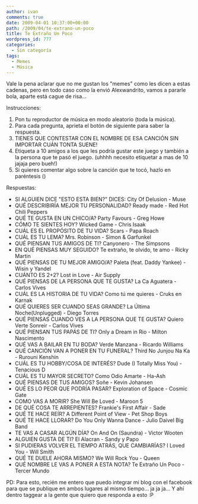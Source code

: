 ```yaml
---
author: ivan
comments: true
date: 2009-04-01 10:37:00+00:00
path: /2009/04/te-extrano-un-poco
title: Te Extraño Un Poco
wordpress_id: 777
categories:
  - Sin categoría
tags:
  - Memes
  - Música
---
```


Vale la pena aclarar que no me gustan los "memes" como les dicen a estas cadenas, pero en todo caso como la envió Alexwandrito, vamos a pararle bola, aparte está cague de risa...

Instrucciones:

1. Pon tu reproductor de música en modo aleatorio (toda la música).
2. Para cada pregunta, aprieta el botón de siguiente para saber la respuesta.
3. TIENES QUE CONTESTAR CON EL NOMBRE DE ESA CANCIÓN SIN IMPORTAR CUÁN TONTA SUENE!
4. Etiqueta a 10 amigos a los que les podría gustar este juego y también a la persona que te pasó el juego. (uhhhh necesito etiquetar a mas de 10 jajaja pero bueh!)
5. Si quieres comentar algo sobre la canción que te tocó, hazlo en paréntesis ()

Respuestas:

- SI ALGUIEN DICE "ESTO ESTA BIEN?" DICES: City Of Delusion - Muse
- QUÉ DESCRIBIRÍA MEJOR TU PERSONALIDAD? Ready made - Red Hot Chili Peppers
- QUÉ TE GUSTA EN UN CHICO/A? Party Favours - Greg Howe
- CÓMO TE SIENTES HOY? Wicked Game - Chris Isaak
- CUÁL ES EL PROPÓSITO DE TU VIDA? Scars - Papa Roach
- CUÁL ES TU LEMA? Mrs. Robinson - Simon & Garfunkel
- QUÉ PIENSAN TUS AMIGOS DE TI? Canyonero - The Simpsons
- EN QUÉ PIENSAS MUY SEGUIDO? Te extraño, te olvido, te amo - Ricky Martin
- QUÉ PIENSAS DE TU MEJOR AMIGO/A? Paleta (feat. Daddy Yankee) - Wisin y Yandel
- CUÁNTO ES 2+2? Lost in Love - Air Supply
- QUÉ PIENSAS DE LA PERSONA QUE TE GUSTA? La Ca Aguatera - Carlos Vives
- CUÁL ES LA HISTORIA DE TU VIDA? Como tú me quieres - Cruks en Karnak
- QUÉ QUIERES SER CUANDO SEAS GRANDE? La Última Noche(Unplugged) - Diego Torres
- QUÉ PIENSAS CUANDO VES A LA PERSONA QUE TE GUSTA? Quiero Verte Sonreir - Carlos Vives
- QUÉ PIENSAN TUS PAPÁS DE TI? Only a Dream in Rio - Milton Nascimento
- QUÉ VAS A BAILAR EN TU BODA? Verde Manzana - Ricardo Williams
- QUÉ CANCIÓN VAN A PONER EN TU FUNERAL? Third No Junjou Na Ka - Rurouni Kenshin
- CUÁL ES TU HOBBY/COSA DE INTERÉS? Dude (I Totally Miss You) - Tenacious D
- CUÁL ES TU MAYOR SECRETO? Como Odio Amarte - Ha-Ash
- QUÉ PIENSAS DE TUS AMIGOS? Soñe - Kevin Johansen
- QUÉ ES LO PEOR QUE PODRÍA PASAR? Exploration of Space - Cosmic Gate
- COMO VAS A MORIR? She Will Be Loved - Maroon 5
- DE QUÉ COSA TE ARREPIENTES? Frankie's First Affair - Sade
- QUÉ TE HACE REÍR? A Different Point of View - Pet Shop Boys
- QUÉ TE HACE LLORAR? Do You Only Wanna Dance - Julio Daivel Big Band
- TE VAS A CASAR ALGÚN DÍA? On And On (Saundra) - Victor Wooten
- ALGUIEN GUSTA DE TI? El Alacran - Sandy y Papo
- SI PUDIERAS VOLVER EL TIEMPO ATRÁS, QUE CAMBIARÍAS? I Loved You - Will Smith
- QUÉ TE DUELE AHORA MISMO? We Will Rock You - Queen
- QUÉ NOMBRE LE VAS A PONER A ESTA NOTA? Te Extraño Un Poco - Tercer Mundo

PD: Para esto, recién me entero que puedo integrar mi blog con el facebook para que se publique en ambos lugares al mismo tiempo... ja ja ja... Y ahí dentro taggear a la gente que quiero que responda a esto :P
